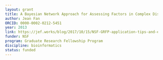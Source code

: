 ```yaml
---
layout: grant
title: A Bayesian Network Approach for Assessing Factors in Complex Disease Etiology
author: Jean Fan
ORCID: 0000-0002-0212-5451
year: 2013
link: https://jef.works/blog/2017/10/15/NSF-GRFP-application-tips-and-example/
funder: NSF
program: Graduate Research Fellowship Program
discipline: bioinformatics
status: funded
---
```

